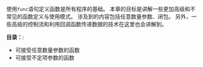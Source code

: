 使用`func`语句定义函数是所有程序的基础。 本章的目标是讲解一些更加高级和不常见的函数定义与使用模式。 涉及到的内容包括任意数量参数、闭包。 另外，一些高级的控制流和利用回调函数传递数据的技术在这里也会讲解到。


**目录：**:

+ 可接受任意数量参数的函数
+ 可接受不定项参数的函数